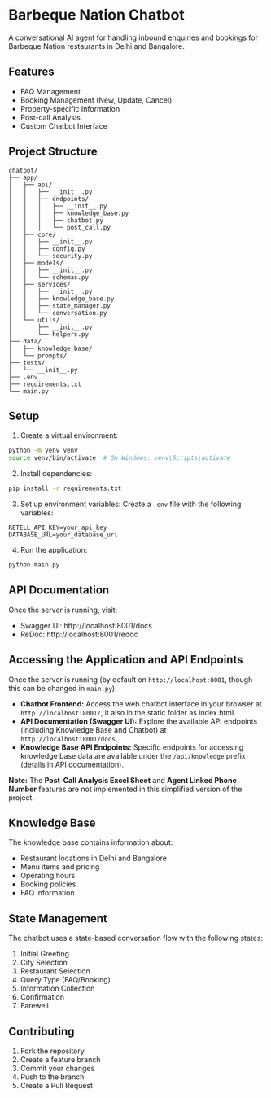 # Barbeque Nation Chatbot

A conversational AI agent for handling inbound enquiries and bookings for Barbeque Nation restaurants in Delhi and Bangalore.

## Features

- FAQ Management
- Booking Management (New, Update, Cancel)
- Property-specific Information
- Post-call Analysis
- Custom Chatbot Interface

## Project Structure

```
chatbot/
├── app/
│   ├── api/
│   │   ├── __init__.py
│   │   ├── endpoints/
│   │   │   ├── __init__.py
│   │   │   ├── knowledge_base.py
│   │   │   ├── chatbot.py
│   │   │   └── post_call.py
│   ├── core/
│   │   ├── __init__.py
│   │   ├── config.py
│   │   └── security.py
│   ├── models/
│   │   ├── __init__.py
│   │   └── schemas.py
│   ├── services/
│   │   ├── __init__.py
│   │   ├── knowledge_base.py
│   │   ├── state_manager.py
│   │   └── conversation.py
│   └── utils/
│       ├── __init__.py
│       └── helpers.py
├── data/
│   ├── knowledge_base/
│   └── prompts/
├── tests/
│   └── __init__.py
├── .env
├── requirements.txt
└── main.py
```

## Setup

1. Create a virtual environment:
```bash
python -m venv venv
source venv/bin/activate  # On Windows: venv\Scripts\activate
```

2. Install dependencies:
```bash
pip install -r requirements.txt
```

3. Set up environment variables:
Create a `.env` file with the following variables:
```
RETELL_API_KEY=your_api_key
DATABASE_URL=your_database_url
```

4. Run the application:
```bash
python main.py
```

## API Documentation

Once the server is running, visit:
- Swagger UI: http://localhost:8001/docs
- ReDoc: http://localhost:8001/redoc

## Accessing the Application and API Endpoints

Once the server is running (by default on `http://localhost:8001`, though this can be changed in `main.py`):

- **Chatbot Frontend:** Access the web chatbot interface in your browser at `http://localhost:8001/`, it also in the static folder as index.html.
- **API Documentation (Swagger UI):** Explore the available API endpoints (including Knowledge Base and Chatbot) at `http://localhost:8001/docs`.
- **Knowledge Base API Endpoints:** Specific endpoints for accessing knowledge base data are available under the `/api/knowledge` prefix (details in API documentation).

**Note:** The **Post-Call Analysis Excel Sheet** and **Agent Linked Phone Number** features are not implemented in this simplified version of the project.

## Knowledge Base

The knowledge base contains information about:
- Restaurant locations in Delhi and Bangalore
- Menu items and pricing
- Operating hours
- Booking policies
- FAQ information

## State Management

The chatbot uses a state-based conversation flow with the following states:
1. Initial Greeting
2. City Selection
3. Restaurant Selection
4. Query Type (FAQ/Booking)
5. Information Collection
6. Confirmation
7. Farewell

## Contributing

1. Fork the repository
2. Create a feature branch
3. Commit your changes
4. Push to the branch
5. Create a Pull Request 